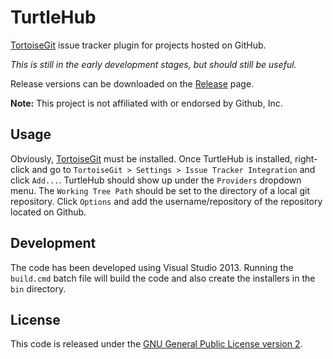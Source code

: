 # TurtleHub
[TortoiseGit](https://tortoisegit.org/) issue tracker plugin for projects hosted on GitHub.

*This is still in the early development stages, but should still be useful.*

Release versions can be downloaded on the [Release](https://github.com/dail8859/TurtleHub/releases) page.

**Note:** This project is not affiliated with or endorsed by Github, Inc.

## Usage
Obviously, [TortoiseGit](https://tortoisegit.org/) must be installed. Once TurtleHub is installed, right-click and go to `TortoiseGit > Settings > Issue Tracker Integration` and click `Add...`. TurtleHub should show up under the `Providers` dropdown menu. The `Working Tree Path` should be set to the directory of a local git repository. Click `Options` and add the username/repository of the repository located on Github.

## Development
The code has been developed using Visual Studio 2013. Running the `build.cmd` batch file will build the code and also create the installers in the `bin` directory.

## License
This code is released under the [GNU General Public License version 2](http://www.gnu.org/licenses/gpl-2.0.txt).